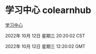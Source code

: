 # 学习中心 colearnhub
[学习中心](http://27.19.33.125:56308/colearnhub/)

2022年 10月 12日 星期三 20:20:02 CST

2022年 10月 12日 星期三 12:20:02 GMT
